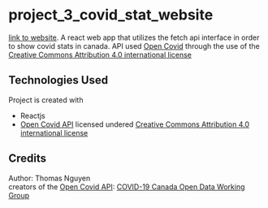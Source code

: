 # project_3_covid_stat_website
[link to website](https://thomasnly.github.io/project_3_covid_stat_website/).
 A react web app that utilizes the fetch api interface in order to show covid stats in canada. API used [Open Covid](https://opencovid.ca/api/) through the use of the [Creative Commons Attribution 4.0 international license](https://creativecommons.org/licenses/by/4.0/)
 
 ## Technologies Used
 Project is created with 
 * Reactjs
 * [Open Covid API](https://opencovid.ca/api/) licensed undered [Creative Commons Attribution 4.0 international license](https://creativecommons.org/licenses/by/4.0/)
 
 ## Credits
 Author: Thomas Nguyen  
 creators of the [Open Covid API](https://opencovid.ca/api/): [COVID-19 Canada Open Data Working Group](https://opencovid.ca/about/) 

